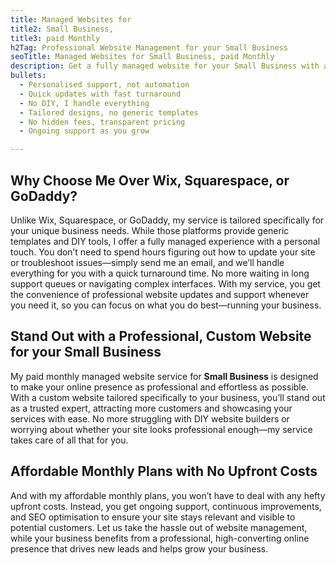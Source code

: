```yaml
---
title: Managed Websites for
title2: Small Business,
title3: paid Monthly
h2Tag: Professional Website Management for your Small Business
seoTitle: Managed Websites for Small Business, paid Monthly
description: Get a fully managed website for your Small Business with affordable monthly plans. Let me take care of the details, so you can focus on your business.
bullets:
  - Personalised support, not automation
  - Quick updates with fast turnaround
  - No DIY, I handle everything
  - Tailored designs, no generic templates
  - No hidden fees, transparent pricing
  - Ongoing support as you grow

---
```

## Why Choose Me Over Wix, Squarespace, or GoDaddy?

Unlike Wix, Squarespace, or GoDaddy, my service is tailored specifically for your unique business needs. While those platforms provide generic templates and DIY tools, I offer a fully managed experience with a personal touch. You don’t need to spend hours figuring out how to update your site or troubleshoot issues—simply send me an email, and we’ll handle everything for you with a quick turnaround time. No more waiting in long support queues or navigating complex interfaces. With my service, you get the convenience of professional website updates and support whenever you need it, so you can focus on what you do best—running your business.

## Stand Out with a Professional, Custom Website for your Small Business

My paid monthly managed website service for **Small Business** is designed to make your online presence as professional and effortless as possible. With a custom website tailored specifically to your business, you’ll stand out as a trusted expert, attracting more customers and showcasing your services with ease. No more struggling with DIY website builders or worrying about whether your site looks professional enough—my service takes care of all that for you.

## Affordable Monthly Plans with No Upfront Costs
And with my affordable monthly plans, you won’t have to deal with any hefty upfront costs. Instead, you get ongoing support, continuous improvements, and SEO optimisation to ensure your site stays relevant and visible to potential customers. Let us take the hassle out of website management, while your business benefits from a professional, high-converting online presence that drives new leads and helps grow your business.
